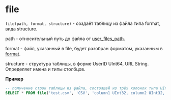# file

`file(path, format, structure)` - создаёт таблицу из файла типа format, вида structure.

path - относительный путь до файла от [user_files_path](../operations/server_settings/settings.md).

format - файл, указанный в file, будет разобран форматом, указанным в [format](../formats).

structure - структура таблицы, в форме UserID UInt64, URL String. Определяет имена и типы столбцов.

**Пример**

```sql
-- получение строк таблицы из файла, состоящей из трёх колонок типа UInt32
SELECT * FROM file('test.csv', 'CSV', 'column1 UInt32, column2 UInt32, column3 UInt32') LIMIT 10
```
